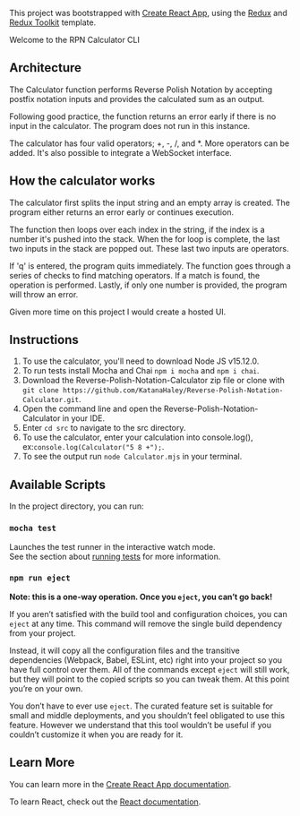 This project was bootstrapped with [Create React App](https://github.com/facebook/create-react-app), using the [Redux](https://redux.js.org/) and [Redux Toolkit](https://redux-toolkit.js.org/) template.

Welcome to the RPN Calculator CLI

## Architecture
The Calculator function performs Reverse Polish Notation by accepting postfix notation inputs and provides the calculated sum as an output.

Following good practice, the function returns an error early if there is no input in the calculator. The program does not run in this instance.

The calculator has four valid operators; +, -, /, and *. More operators can be added. It's also possible to integrate a WebSocket interface.  

## How the calculator works
The calculator first splits the input string and an empty array is created. The program either returns an error early or continues execution. 

The function then loops over each index in the string, if the index is a number it's pushed into the stack. When the for loop is complete, the last two inputs in the stack are popped out. These last two inputs are operators.

If 'q' is entered, the program quits immediately. The function goes through a series of checks to find matching operators. If a match is found, the operation is performed. Lastly, if only one number is provided, the program will throw an error.

Given more time on this project I would create a hosted UI.

## Instructions
1. To use the calculator, you'll need to download Node JS v15.12.0. 
2. To run tests install Mocha and Chai `npm i mocha` and `npm i chai`.
3. Download the Reverse-Polish-Notation-Calculator zip file or clone with `git clone https://github.com/KatanaHaley/Reverse-Polish-Notation-Calculator.git`. 
4. Open the command line and open the Reverse-Polish-Notation-Calculator in your IDE. 
5. Enter `cd src` to navigate to the src directory. 
6. To use the calculator, enter your calculation into console.log(), ex:`console.log(Calculator("5 8 +");`. 
7. To see the output run `node Calculator.mjs` in your terminal. 

## Available Scripts

In the project directory, you can run:


### `mocha test`

Launches the test runner in the interactive watch mode.<br />
See the section about [running tests](https://facebook.github.io/create-react-app/docs/running-tests) for more information.


### `npm run eject`

**Note: this is a one-way operation. Once you `eject`, you can’t go back!**

If you aren’t satisfied with the build tool and configuration choices, you can `eject` at any time. This command will remove the single build dependency from your project.

Instead, it will copy all the configuration files and the transitive dependencies (Webpack, Babel, ESLint, etc) right into your project so you have full control over them. All of the commands except `eject` will still work, but they will point to the copied scripts so you can tweak them. At this point you’re on your own.

You don’t have to ever use `eject`. The curated feature set is suitable for small and middle deployments, and you shouldn’t feel obligated to use this feature. However we understand that this tool wouldn’t be useful if you couldn’t customize it when you are ready for it.

## Learn More

You can learn more in the [Create React App documentation](https://facebook.github.io/create-react-app/docs/getting-started).

To learn React, check out the [React documentation](https://reactjs.org/).
